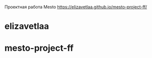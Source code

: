 Проектная работа Mesto
https://elizavetlaa.github.io/mesto-project-ff/
# elizavetlaa
# mesto-project-ff